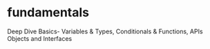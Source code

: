 # fundamentals
Deep Dive Basics- Variables &amp; Types, Conditionals &amp; Functions, APIs Objects and Interfaces
